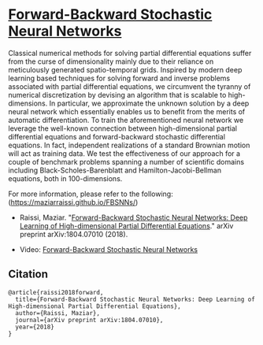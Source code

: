 # [Forward-Backward Stochastic Neural Networks](https://maziarraissi.github.io/FBSNNs/)

Classical numerical methods for solving partial differential equations suffer from the curse of dimensionality mainly due to their reliance on meticulously generated spatio-temporal grids. Inspired by modern deep learning based techniques for solving forward and inverse problems associated with partial differential equations, we circumvent the tyranny of numerical discretization by devising an algorithm that is scalable to high-dimensions. In particular, we approximate the unknown solution by a deep neural network which essentially enables us to benefit from the merits of automatic differentiation. To train the aforementioned neural network we leverage the well-known connection between high-dimensional partial differential equations and forward-backward stochastic differential equations. In fact, independent realizations of a standard Brownian motion will act as training data. We test the effectiveness of our approach for a couple of benchmark problems spanning a number of scientific domains including Black-Scholes-Barenblatt and Hamilton-Jacobi-Bellman equations, both in 100-dimensions. 

For more information, please refer to the following: (https://maziarraissi.github.io/FBSNNs/)

  - Raissi, Maziar. "[Forward-Backward Stochastic Neural Networks: Deep Learning of High-dimensional Partial Differential Equations](https://arxiv.org/abs/1804.07010)." arXiv preprint arXiv:1804.07010 (2018).
  
  - Video: [Forward-Backward Stochastic Neural Networks](https://youtu.be/-Pu_ZTJsMyA)

## Citation

    @article{raissi2018forward,
      title={Forward-Backward Stochastic Neural Networks: Deep Learning of High-dimensional Partial Differential Equations},
      author={Raissi, Maziar},
      journal={arXiv preprint arXiv:1804.07010},
      year={2018}
    }
